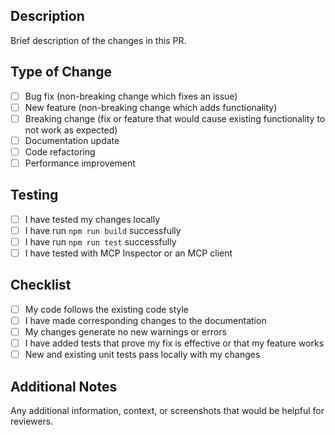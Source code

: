 ## Description
Brief description of the changes in this PR.

## Type of Change
- [ ] Bug fix (non-breaking change which fixes an issue)
- [ ] New feature (non-breaking change which adds functionality)
- [ ] Breaking change (fix or feature that would cause existing functionality to not work as expected)
- [ ] Documentation update
- [ ] Code refactoring
- [ ] Performance improvement

## Testing
- [ ] I have tested my changes locally
- [ ] I have run `npm run build` successfully
- [ ] I have run `npm run test` successfully
- [ ] I have tested with MCP Inspector or an MCP client

## Checklist
- [ ] My code follows the existing code style
- [ ] I have made corresponding changes to the documentation
- [ ] My changes generate no new warnings or errors
- [ ] I have added tests that prove my fix is effective or that my feature works
- [ ] New and existing unit tests pass locally with my changes

## Additional Notes
Any additional information, context, or screenshots that would be helpful for reviewers.
